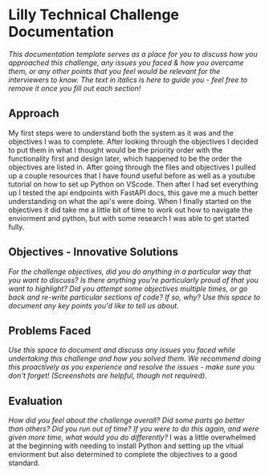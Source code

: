 # Lilly Technical Challenge Documentation

*This documentation template serves as a place for you to discuss how you approached this challenge, any issues you faced & how you overcame them, or any other points that you feel would be relevant for the interviewers to know. The text in italics is here to guide you - feel free to remove it once you fill out each section!*

## Approach
My first steps were to understand both the system as it was and the objectives I was to complete. After looking through the objectives I decided to put them in what I thought would be the priority order with the functionality first and design later, which happened to be the order the objectives are listed in. After going through the files and objectives I pulled up a couple resources that I have found useful before as well as a youtube tutorial on how to set up Python on VScode. Then after I had set everything up I tested the api endpoints with FastAPI docs, this gave me a much better understanding on what the api's were doing. When I finally started on the objectives it did take me a little bit of time to work out how to navigate the enviorment and python, but with some research I was able to get started fully.  

## Objectives - Innovative Solutions
*For the challenge objectives, did you do anything in a particular way that you want to discuss? Is there anything you're particularly proud of that you want to highlight? Did you attempt some objectives multiple times, or go back and re-write particular sections of code? If so, why? Use this space to document any key points you'd like to tell us about.*

## Problems Faced
*Use this space to document and discuss any issues you faced while undertaking this challenge and how you solved them. We recommend doing this proactively as you experience and resolve the issues - make sure you don't forget! (Screenshots are helpful, though not required)*.

## Evaluation
*How did you feel about the challenge overall? Did some parts go better than others? Did you run out of time? If you were to do this again, and were given more time, what would you do differently?*
I was a little overwhelmed at the beginning with needing to install Python and setting up the vitual enviorment but also determined to complete the objectives to a good standard. 

